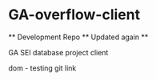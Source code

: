 # GA-overflow-client

** Development Repo ** Updated again **

GA SEI database project client

dom - testing git link
